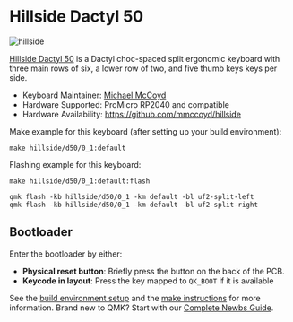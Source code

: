 # Hillside Dactyl 50

![hillside](https://imgur.com/VFA9E4Yh.png)

[Hillside Dactyl 50](https://github.com/mmccoyd/hillside)
    is a Dactyl choc-spaced split ergonomic keyboard with
    three main rows of six, a lower row of two, and five thumb keys keys
    per side.

* Keyboard Maintainer: [Michael McCoyd](https://github.com/mmccoyd)
* Hardware Supported: ProMicro RP2040 and compatible
* Hardware Availability: https://github.com/mmccoyd/hillside

Make example for this keyboard (after setting up your build environment):

    make hillside/d50/0_1:default

Flashing example for this keyboard:

    make hillside/d50/0_1:default:flash

    qmk flash -kb hillside/d50/0_1 -km default -bl uf2-split-left
    qmk flash -kb hillside/d50/0_1 -km default -bl uf2-split-right

## Bootloader

Enter the bootloader by either:

* **Physical reset button**: Briefly press the button on the back of the PCB.
* **Keycode in layout**: Press the key mapped to `QK_BOOT` if it is available

See the [build environment setup](https://docs.qmk.fm/#/getting_started_build_tools) and the [make instructions](https://docs.qmk.fm/#/getting_started_make_guide) for more information. Brand new to QMK? Start with our [Complete Newbs Guide](https://docs.qmk.fm/#/newbs).
